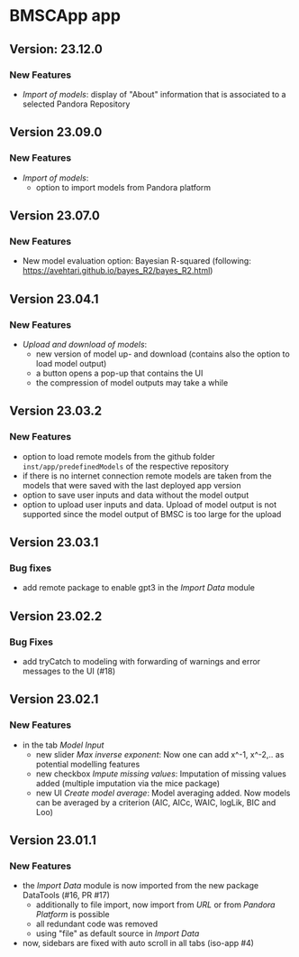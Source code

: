 # BMSCApp app 

## Version: 23.12.0

### New Features
- _Import of models_: display of "About" information that is associated to a selected Pandora 
  Repository

## Version 23.09.0

### New Features
- _Import of models_:
  - option to import models from Pandora platform

## Version 23.07.0

### New Features
- New model evaluation option: Bayesian R-squared (following: https://avehtari.github.io/bayes_R2/bayes_R2.html)

## Version 23.04.1

### New Features
- _Upload and download of models_: 
  - new version of model up- and download (contains also the option to load model output)
  - a button opens a pop-up that contains the UI
  - the compression of model outputs may take a while

## Version 23.03.2

### New Features
- option to load remote models from the github folder `inst/app/predefinedModels` of the respective 
repository
- if there is no internet connection remote models are taken from the models that were saved with
  the last deployed app version
- option to save user inputs and data without the model output
- option to upload user inputs and data. Upload of model output is not supported since the model
output of BMSC is too large for the upload

## Version 23.03.1

### Bug fixes
- add remote package to enable gpt3 in the _Import Data_ module

## Version 23.02.2

### Bug Fixes
- add tryCatch to modeling with forwarding of warnings and error messages to the UI (#18)

## Version 23.02.1

### New Features
- in the tab _Model Input_
  - new slider _Max inverse exponent_: Now one can add x^-1, x^-2,.. as potential modelling 
  features
  - new checkbox _Impute missing values_: Imputation of missing values added (multiple
  imputation via the mice package)
  - new UI _Create model average_: Model averaging added. Now models can be averaged by a 
  criterion (AIC, AICc, WAIC, logLik, BIC and Loo)

## Version 23.01.1

### New Features
- the _Import Data_ module is now imported from the new package DataTools (#16, PR #17)
  - additionally to file import, now import from _URL_ or from _Pandora Platform_ is possible
  - all redundant code was removed
  - using "file" as default source in _Import Data_
- now, sidebars are fixed with auto scroll in all tabs (iso-app #4)

